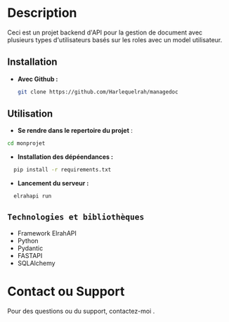 # Description

Ceci est un projet backend d'API pour la gestion de document avec plusieurs types d'utilisateurs basés sur les roles avec un model utilisateur.

## Installation

- **Avec Github :**
  ```bash
  git clone https://github.com/Harlequelrah/managedoc
  ```

## Utilisation

- **Se rendre dans le repertoire du projet** :
```bash
cd monprojet
```
-  **Installation des dépéendances :**
```bash
  pip install -r requirements.txt
```

- **Lancement du serveur :**
```python
  elrahapi run
```

## `Technologies et bibliothèques`

- Framework ElrahAPI
- Python
- Pydantic
- FASTAPI
- SQLAlchemy



# Contact ou Support

Pour des questions ou du support, contactez-moi .
